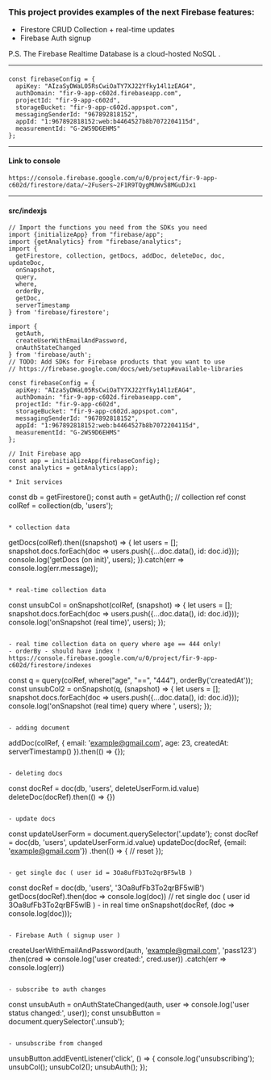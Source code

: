 
### This project provides examples of the next Firebase features:
  
- Firestore CRUD Collection + real-time updates
- Firebase Auth signup

P.S. The Firebase Realtime Database is a cloud-hosted NoSQL .

----

#### 
```
const firebaseConfig = {
  apiKey: "AIzaSyDWaL05RsCwiOaTY7XJ22Yfky14l1zEAG4",
  authDomain: "fir-9-app-c602d.firebaseapp.com",
  projectId: "fir-9-app-c602d",
  storageBucket: "fir-9-app-c602d.appspot.com",
  messagingSenderId: "967892818152",
  appId: "1:967892818152:web:b4464527b8b7072204115d",
  measurementId: "G-2WS9D6EHMS"
};
```

---
#### Link to console
``` https://console.firebase.google.com/u/0/project/fir-9-app-c602d/firestore/data/~2Fusers~2F1R9TQygMUWvS8MGuDJx1 ```

---- 
#### src/indexjs

```
// Import the functions you need from the SDKs you need
import {initializeApp} from "firebase/app";
import {getAnalytics} from "firebase/analytics";
import {
  getFirestore, collection, getDocs, addDoc, deleteDoc, doc, updateDoc,
  onSnapshot,
  query,
  where,
  orderBy,
  getDoc,
  serverTimestamp
} from 'firebase/firestore';

import {
  getAuth,
  createUserWithEmailAndPassword,
  onAuthStateChanged
} from 'firebase/auth';
// TODO: Add SDKs for Firebase products that you want to use
// https://firebase.google.com/docs/web/setup#available-libraries

const firebaseConfig = {
  apiKey: "AIzaSyDWaL05RsCwiOaTY7XJ22Yfky14l1zEAG4",
  authDomain: "fir-9-app-c602d.firebaseapp.com",
  projectId: "fir-9-app-c602d",
  storageBucket: "fir-9-app-c602d.appspot.com",
  messagingSenderId: "967892818152",
  appId: "1:967892818152:web:b4464527b8b7072204115d",
  measurementId: "G-2WS9D6EHMS"
};

// Init Firebase app
const app = initializeApp(firebaseConfig);
const analytics = getAnalytics(app);

* Init services

```
const db = getFirestore();
const auth = getAuth();
// collection ref
const colRef = collection(db, 'users');
```

* collection data

```
getDocs(colRef).then((snapshot) => {
  let users = [];
  snapshot.docs.forEach(doc => users.push({...doc.data(), id: doc.id}));
  console.log('getDocs (on init)', users);
}).catch(err => console.log(err.message));
```

* real-time collection data

```
const unsubCol = onSnapshot(colRef, (snapshot) => {
  let users = [];
  snapshot.docs.forEach(doc => users.push({...doc.data(), id: doc.id}));
  console.log('onSnapshot (real time)', users);
});
```

- real time collection data on query where age == 444 only!
- orderBy - should have index ! https://console.firebase.google.com/u/0/project/fir-9-app-c602d/firestore/indexes

```
const q = query(colRef, where("age", "==", "444"), orderBy('createdAt'));
const unsubCol2 = onSnapshot(q, (snapshot) => {
  let users = [];
  snapshot.docs.forEach(doc => users.push({...doc.data(), id: doc.id}));
  console.log('onSnapshot (real time) query where ', users);
});
```

- adding document

```
addDoc(colRef, {
  email: 'example@gmail.com',
  age: 23,
  createdAt: serverTimestamp()
}).then(() => {});
```

- deleting docs

```
const docRef = doc(db, 'users', deleteUserForm.id.value)
deleteDoc(docRef).then(() => {})
```

- update docs

```
const updateUserForm = document.querySelector('.update');
const docRef = doc(db, 'users', updateUserForm.id.value)
updateDoc(docRef, {email: 'example@gmail.com'})
  .then(() => {
  // reset
});
```

- get single doc ( user id = 3Oa8ufFb3To2qrBF5wlB )

```
const docRef = doc(db, 'users', '3Oa8ufFb3To2qrBF5wlB')
getDocs(docRef).then(doc => console.log(doc))
// ret single doc ( user id 3Oa8ufFb3To2qrBF5wlB ) - in real time
onSnapshot(docRef, (doc => console.log(doc)));
```

- Firebase Auth ( signup user )
```
createUserWithEmailAndPassword(auth, 'example@gmail.com', 'pass123')
  .then(cred => console.log('user created:', cred.user))
  .catch(err => console.log(err))
```

- subscribe to auth changes

```
const unsubAuth = onAuthStateChanged(auth, user => console.log('user status changed:', user));
const unsubButton = document.querySelector('.unsub');
```

- unsubscribe from changed

```
unsubButton.addEventListener('click', () => {
  console.log('unsubscribing');
  unsubCol();
  unsubCol2();
  unsubAuth();
});
```


